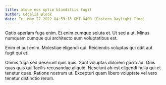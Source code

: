 ```yaml
---
title: atque eos optio blanditiis fugit
author: Cecelia Block
date: Fri May 27 2022 04:53:13 GMT-0400 (Eastern Daylight Time)
---
```

Optio aperiam fuga enim. Et enim cumque soluta et. Ut sed a ut. Minus numquam cumque qui architecto eum voluptatibus est.

 Enim et aut enim. Molestiae eligendi qui. Reiciendis voluptas qui odit aut fugit qui et.

 Omnis fuga sed deserunt quis quis. Sunt voluptas dolorem porro ad. Quis quas quis qui facilis recusandae aliquid. Nesciunt ab est eligendi nulla qui et tenetur quae. Ratione nostrum ut. Excepturi quam libero voluptate vel vero tenetur distinctio rerum.